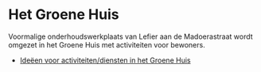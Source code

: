 # Het Groene Huis

Voormalige onderhoudswerkplaats van Lefier aan de Madoerastraat wordt omgezet in het Groene Huis met activiteiten voor bewoners.

* [Ideëen voor activiteiten/diensten in het Groene Huis](ideën.md)
